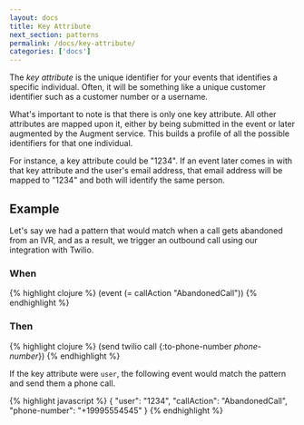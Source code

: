 ```yaml
---
layout: docs
title: Key Attribute
next_section: patterns
permalink: /docs/key-attribute/
categories: ['docs']
---
```


The *key attribute* is the unique identifier for your events that identifies a specific individual. Often, it will be something like a unique customer identifier such as a customer number or a username.

What's important to note is that there is only one key attribute. All other attributes are mapped upon it, either by being submitted in the event or later augmented by the Augment service. This builds a profile of all the possible identifiers for that one individual.

For instance, a key attribute could be "1234". If an event later comes in
with that key attribute and the user's email address, that email address will be
mapped to "1234" and both will identify the same person.

## Example

Let's say we had a pattern that would match when a call gets abandoned from an
IVR, and as a result, we trigger an outbound call using our integration with Twilio.

### When
{% highlight clojure %}
(event (= callAction "AbandonedCall"))
{% endhighlight %}

### Then
{% highlight clojure %}
(send twilio call {:to-phone-number *phone-number*})
{% endhighlight %}

If the key attribute were `user`, the following event would match the pattern
and send them a phone call.

{% highlight javascript %}
{
  "user": "1234",
  "callAction": "AbandonedCall",
  "phone-number": "+19995554545"
}
{% endhighlight %}
